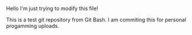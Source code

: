 Hello I'm just trying to modify this file!

This is a test git repository from Git Bash. I am commiting this for personal progamming uploads.